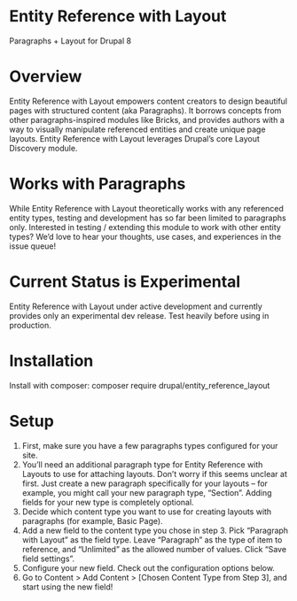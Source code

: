 Entity Reference with Layout
============================

Paragraphs + Layout for Drupal 8

Overview
========

Entity Reference with Layout empowers content creators to design beautiful pages with structured content (aka Paragraphs). It borrows concepts from other paragraphs-inspired modules like Bricks, and provides authors with a way to visually manipulate referenced entities and create unique page layouts. Entity Reference with Layout leverages Drupal’s core Layout Discovery module.

Works with Paragraphs
=====================

While Entity Reference with Layout theoretically works with any referenced entity types, testing and development has so far been limited to paragraphs only. Interested in testing / extending this module to work with other entity types? We’d love to hear your thoughts, use cases, and experiences in the issue queue!

Current Status is Experimental
==============================

Entity Reference with Layout under active development and currently provides only an experimental dev release. Test heavily before using in production.

Installation
============

Install with composer:
composer require drupal/entity_reference_layout

Setup
=====

1. First, make sure you have a few paragraphs types configured for your site.
2. You’ll need an additional paragraph type for Entity Reference with Layouts to use for attaching layouts. Don’t worry if this seems unclear at first. Just create a new paragraph specifically for your layouts – for example, you might call your new paragraph type, “Section”. Adding fields for your new type is completely optional.
3. Decide which content type you want to use for creating layouts with paragraphs (for example, Basic Page).
4. Add a new field to the content type you chose in step 3. Pick “Paragraph with Layout” as the field type. Leave “Paragraph” as the type of item to reference, and “Unlimited” as the allowed number of values. Click “Save field settings”.
5. Configure your new field. Check out the configuration options below.
6. Go to Content > Add Content > [Chosen Content Type from Step 3], and start using the new field!
